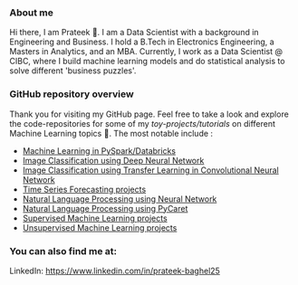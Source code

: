 ### About me
Hi there, I am Prateek 👋. I am a Data Scientist with a background in Engineering and Business. I hold a B.Tech in Electronics Engineering, a Masters in Analytics, and an MBA. Currently, I work as a Data Scientist @ CIBC, where I build machine learning models and do statistical analysis to solve different 'business puzzles'. 

### GitHub repository overview
Thank you for visiting my GitHub page. Feel free to take a look and explore the code-repositories for some of my *toy-projects/tutorials* on different Machine Learning topics 🙂. The most notable include :
- [Machine Learning in PySpark/Databricks](https://github.com/prateek025/ml-in-pyspark)
- [Image Classification using Deep Neural Network](https://github.com/prateek025/image-classification-nn)
- [Image Classification using Transfer Learning in Convolutional Neural Network](https://github.com/prateek025/transfer-learning-cnn)
- [Time Series Forecasting projects](https://github.com/prateek025/time-series-repo)
- [Natural Language Processing using Neural Network](https://github.com/prateek025/nlp-using-nn)
- [Natural Language Processing using PyCaret](https://github.com/prateek025/nlp-using-pycaret)
- [Supervised Machine Learning projects](https://github.com/prateek025/supervised-ml-repo) 
- [Unsupervised Machine Learning projects](https://github.com/prateek025/unsupervised-ml-repo)

### You can also find me at:
LinkedIn: https://www.linkedin.com/in/prateek-baghel25

<!--
**prateek025/prateek025** is a ✨ _special_ ✨ repository because its `README.md` (this file) appears on your GitHub profile.

Here are some ideas to get you started:

- 🔭 I’m currently working on ...
- 🌱 I’m currently learning ...
- 👯 I’m looking to collaborate on ...
- 🤔 I’m looking for help with ...
- 💬 Ask me about ...
- 📫 How to reach me: ...
- 😄 Pronouns: ...
- ⚡ Fun fact: ...
-->

